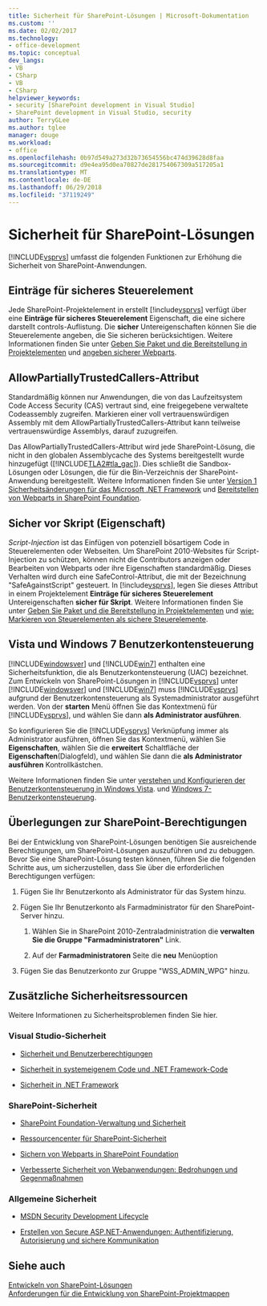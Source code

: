```yaml
---
title: Sicherheit für SharePoint-Lösungen | Microsoft-Dokumentation
ms.custom: ''
ms.date: 02/02/2017
ms.technology:
- office-development
ms.topic: conceptual
dev_langs:
- VB
- CSharp
- VB
- CSharp
helpviewer_keywords:
- security [SharePoint development in Visual Studio]
- SharePoint development in Visual Studio, security
author: TerryGLee
ms.author: tglee
manager: douge
ms.workload:
- office
ms.openlocfilehash: 0b97d549a273d32b73654556bc474d39628d8faa
ms.sourcegitcommit: d9e4ea95d0ea70827de281754067309a517205a1
ms.translationtype: MT
ms.contentlocale: de-DE
ms.lasthandoff: 06/29/2018
ms.locfileid: "37119249"
---
```

# <a name="security-for-sharepoint-solutions"></a>Sicherheit für SharePoint-Lösungen
  [!INCLUDE[vsprvs](../sharepoint/includes/vsprvs-md.md)] umfasst die folgenden Funktionen zur Erhöhung die Sicherheit von SharePoint-Anwendungen.  
  
## <a name="safe-control-entries"></a>Einträge für sicheres Steuerelement
 Jede SharePoint-Projektelement in erstellt [!include[vsprvs](../sharepoint/includes/vsprvs-md.md)] verfügt über eine **Einträge für sicheres Steuerelement** Eigenschaft, die eine sichere darstellt controls-Auflistung. Die **sicher** Untereigenschaften können Sie die Steuerelemente angeben, die Sie sicheren berücksichtigen. Weitere Informationen finden Sie unter [Geben Sie Paket und die Bereitstellung in Projektelementen](../sharepoint/providing-packaging-and-deployment-information-in-project-items.md) und [angeben sicherer Webparts](http://go.microsoft.com/fwlink/?LinkId=177521).  
  
## <a name="allowpartiallytrustedcallers-attribute"></a>AllowPartiallyTrustedCallers-Attribut
 Standardmäßig können nur Anwendungen, die von das Laufzeitsystem Code Access Security (CAS) vertraut sind, eine freigegebene verwaltete Codeassembly zugreifen. Markieren einer voll vertrauenswürdigen Assembly mit dem AllowPartiallyTrustedCallers-Attribut kann teilweise vertrauenswürdige Assemblys, darauf zuzugreifen.  
  
 Das AllowPartiallyTrustedCallers-Attribut wird jede SharePoint-Lösung, die nicht in den globalen Assemblycache des Systems bereitgestellt wurde hinzugefügt ([!INCLUDE[TLA2#tla_gac](../sharepoint/includes/tla2sharptla-gac-md.md)]). Dies schließt die Sandbox-Lösungen oder Lösungen, die für die Bin-Verzeichnis der SharePoint-Anwendung bereitgestellt. Weitere Informationen finden Sie unter [Version 1 Sicherheitsänderungen für das Microsoft .NET Framework](http://go.microsoft.com/fwlink/?LinkId=177515) und [Bereitstellen von Webparts in SharePoint Foundation](http://go.microsoft.com/fwlink/?LinkId=177509).  
  
## <a name="safe-against-script-property"></a>Sicher vor Skript (Eigenschaft)
 *Script-Injection* ist das Einfügen von potenziell bösartigem Code in Steuerelementen oder Webseiten. Um SharePoint 2010-Websites für Script-Injection zu schützen, können nicht die Contributors anzeigen oder Bearbeiten von Webparts oder ihre Eigenschaften standardmäßig. Dieses Verhalten wird durch eine SafeControl-Attribut, die mit der Bezeichnung "SafeAgainstScript" gesteuert. In [!include[vsprvs](../sharepoint/includes/vsprvs-md.md)], legen Sie dieses Attribut in einem Projektelement **Einträge für sicheres Steuerelement** Untereigenschaften **sicher für Skript**. Weitere Informationen finden Sie unter [Geben Sie Paket und die Bereitstellung in Projektelementen](../sharepoint/providing-packaging-and-deployment-information-in-project-items.md) und [wie: Markieren von Steuerelementen als sichere Steuerelemente](../sharepoint/how-to-mark-controls-as-safe-controls.md).  
  
## <a name="vista-and-windows-7-user-account-control"></a>Vista und Windows 7 Benutzerkontensteuerung
 [!INCLUDE[windowsver](../sharepoint/includes/windowsver-md.md)] und [!INCLUDE[win7](../sharepoint/includes/win7-md.md)] enthalten eine Sicherheitsfunktion, die als Benutzerkontensteuerung (UAC) bezeichnet. Zum Entwickeln von SharePoint-Lösungen in [!INCLUDE[vsprvs](../sharepoint/includes/vsprvs-md.md)] unter [!INCLUDE[windowsver](../sharepoint/includes/windowsver-md.md)] und [!INCLUDE[win7](../sharepoint/includes/win7-md.md)] muss [!INCLUDE[vsprvs](../sharepoint/includes/vsprvs-md.md)] aufgrund der Benutzerkontensteuerung als Systemadministrator ausgeführt werden. Von der **starten** Menü öffnen Sie das Kontextmenü für [!INCLUDE[vsprvs](../sharepoint/includes/vsprvs-md.md)], und wählen Sie dann **als Administrator ausführen**.  
  
 So konfigurieren Sie die [!INCLUDE[vsprvs](../sharepoint/includes/vsprvs-md.md)] Verknüpfung immer als Administrator ausführen, öffnen Sie das Kontextmenü, wählen Sie **Eigenschaften**, wählen Sie die **erweitert** Schaltfläche der **Eigenschaften**(Dialogfeld), und wählen Sie dann die **als Administrator ausführen** Kontrollkästchen.  
  
 Weitere Informationen finden Sie unter [verstehen und Konfigurieren der Benutzerkontensteuerung in Windows Vista](http://go.microsoft.com/fwlink/?LinkID=156476). und [Windows 7-Benutzerkontensteuerung](http://go.microsoft.com/fwlink/?LinkId=177523).  
  
## <a name="sharepoint-permissions-considerations"></a>Überlegungen zur SharePoint-Berechtigungen
 Bei der Entwicklung von SharePoint-Lösungen benötigen Sie ausreichende Berechtigungen, um SharePoint-Lösungen auszuführen und zu debuggen. Bevor Sie eine SharePoint-Lösung testen können, führen Sie die folgenden Schritte aus, um sicherzustellen, dass Sie über die erforderlichen Berechtigungen verfügen:  
  
1.  Fügen Sie Ihr Benutzerkonto als Administrator für das System hinzu.  
  
2.  Fügen Sie Ihr Benutzerkonto als Farmadministrator für den SharePoint-Server hinzu.  
  
    1.  Wählen Sie in SharePoint 2010-Zentraladministration die **verwalten Sie die Gruppe "Farmadministratoren"** Link.  
  
    2.  Auf der **Farmadministratoren** Seite die **neu** Menüoption  
  
3.  Fügen Sie das Benutzerkonto zur Gruppe "WSS_ADMIN_WPG" hinzu.  
  
## <a name="additional-security-resources"></a>Zusätzliche Sicherheitsressourcen
 Weitere Informationen zu Sicherheitsproblemen finden Sie hier.  
  
### <a name="visual-studio-security"></a>Visual Studio-Sicherheit
  
-   [Sicherheit und Benutzerberechtigungen](http://go.microsoft.com/fwlink/?LinkId=177503)  
  
-   [Sicherheit in systemeigenem Code und .NET Framework-Code](http://go.microsoft.com/fwlink/?LinkId=177504)  
  
-   [Sicherheit in .NET Framework](http://go.microsoft.com/fwlink/?LinkId=177502)  
  
### <a name="sharepoint-security"></a>SharePoint-Sicherheit
  
-   [SharePoint Foundation-Verwaltung und Sicherheit](http://go.microsoft.com/fwlink/?LinkId=177501)  
  
-   [Ressourcencenter für SharePoint-Sicherheit](http://go.microsoft.com/fwlink/?LinkId=177498)  
  
-   [Sichern von Webparts in SharePoint Foundation](http://go.microsoft.com/fwlink/?LinkId=177511)  
  
-   [Verbesserte Sicherheit von Webanwendungen: Bedrohungen und Gegenmaßnahmen](http://go.microsoft.com/fwlink/?LinkID=140080)  
  
### <a name="general-security"></a>Allgemeine Sicherheit
  
-   [MSDN Security Development Lifecycle](http://go.microsoft.com/fwlink/?LinkID=147149)  
  
-   [Erstellen von Secure ASP.NET-Anwendungen: Authentifizierung, Autorisierung und sichere Kommunikation](http://go.microsoft.com/fwlink/?LinkId=177494)  
  
## <a name="see-also"></a>Siehe auch
 [Entwickeln von SharePoint-Lösungen](../sharepoint/developing-sharepoint-solutions.md)   
 [Anforderungen für die Entwicklung von SharePoint-Projektmappen](../sharepoint/requirements-for-developing-sharepoint-solutions.md)  
  
